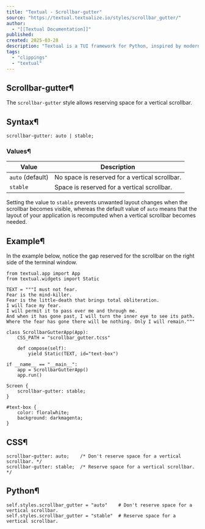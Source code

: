 ```yaml
---
title: "Textual - Scrollbar-gutter"
source: "https://textual.textualize.io/styles/scrollbar_gutter/"
author:
  - "[[Textual Documentation]]"
published:
created: 2025-03-28
description: "Textual is a TUI framework for Python, inspired by modern web development."
tags:
  - "clippings"
  - "textual"
---
```

## Scrollbar-gutter¶

The `scrollbar-gutter` style allows reserving space for a vertical scrollbar.

## Syntax¶

```
scrollbar-gutter: auto | stable;
```

### Values¶

| Value | Description |
| --- | --- |
| `auto` (default) | No space is reserved for a vertical scrollbar. |
| `stable` | Space is reserved for a vertical scrollbar. |

Setting the value to `stable` prevents unwanted layout changes when the scrollbar becomes visible, whereas the default value of `auto` means that the layout of your application is recomputed when a vertical scrollbar becomes needed.

## Example¶

In the example below, notice the gap reserved for the scrollbar on the right side of the terminal window.

<!-- SVG content removed by SVG Remover -->

```
from textual.app import App
from textual.widgets import Static

TEXT = """I must not fear.
Fear is the mind-killer.
Fear is the little-death that brings total obliteration.
I will face my fear.
I will permit it to pass over me and through me.
And when it has gone past, I will turn the inner eye to see its path.
Where the fear has gone there will be nothing. Only I will remain."""

class ScrollbarGutterApp(App):
    CSS_PATH = "scrollbar_gutter.tcss"

    def compose(self):
        yield Static(TEXT, id="text-box")

if __name__ == "__main__":
    app = ScrollbarGutterApp()
    app.run()
```

```
Screen {
    scrollbar-gutter: stable;
}

#text-box {
    color: floralwhite;
    background: darkmagenta;
}
```

## CSS¶

```
scrollbar-gutter: auto;    /* Don't reserve space for a vertical scrollbar. */
scrollbar-gutter: stable;  /* Reserve space for a vertical scrollbar. */
```

## Python¶

```
self.styles.scrollbar_gutter = "auto"    # Don't reserve space for a vertical scrollbar.
self.styles.scrollbar_gutter = "stable"  # Reserve space for a vertical scrollbar.
```